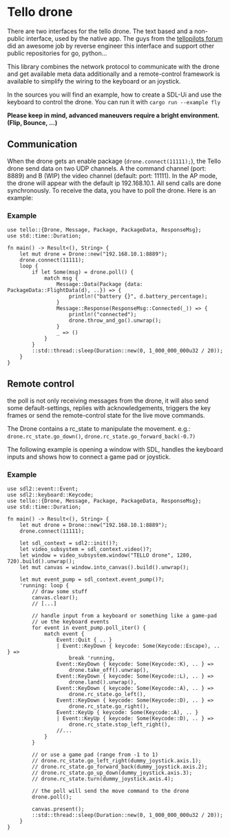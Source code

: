 # Tello drone

There are two interfaces for the tello drone. The text based and a
non-public interface, used by the native app. The guys from the
[tellopilots forum](https://tellopilots.com/) did an awesome job by
reverse engineer this interface and support other public repositories
for go, python...

This library combines the network protocol to communicate with the drone and get
available meta data additionally and a remote-control framework is available to
simplify the wiring to the keyboard or an joystick.

In the sources you will find an example, how to create a SDL-Ui and use
the keyboard to control the drone. You can run it with `cargo run --example fly`

**Please keep in mind, advanced maneuvers require a bright environment. (Flip, Bounce, ...)**

## Communication

When the drone gets an enable package (`drone.connect(11111);`), the Tello drone
send data on two UDP channels. A the command channel (port: 8889) and B (WIP) the
video channel (default: port: 11111). In the AP mode, the drone will appear with
the default ip 192.168.10.1. All send calls are done synchronously.
To receive the data, you have to poll the drone. Here is an example:

### Example

```
use tello::{Drone, Message, Package, PackageData, ResponseMsg};
use std::time::Duration;

fn main() -> Result<(), String> {
    let mut drone = Drone::new("192.168.10.1:8889");
    drone.connect(11111);
    loop {
        if let Some(msg) = drone.poll() {
            match msg {
                Message::Data(Package {data: PackageData::FlightData(d), ..}) => {
                    println!("battery {}", d.battery_percentage);
                }
                Message::Response(ResponseMsg::Connected(_)) => {
                    println!("connected");
                    drone.throw_and_go().unwrap();
                }
                _ => ()
            }
        }
        ::std::thread::sleep(Duration::new(0, 1_000_000_000u32 / 20));
    }
}
```

## Remote control

the poll is not only receiving messages from the drone, it will also send some default-settings, replies with acknowledgements, triggers the key frames or send the remote-control state for the live move commands.

The Drone contains a rc_state to manipulate the movement. e.g.: `drone.rc_state.go_down()`, `drone.rc_state.go_forward_back(-0.7)`

The following example is opening a window with SDL, handles the keyboard inputs and shows how to connect a game pad or joystick.

### Example

```
use sdl2::event::Event;
use sdl2::keyboard::Keycode;
use tello::{Drone, Message, Package, PackageData, ResponseMsg};
use std::time::Duration;

fn main() -> Result<(), String> {
    let mut drone = Drone::new("192.168.10.1:8889");
    drone.connect(11111);

    let sdl_context = sdl2::init()?;
    let video_subsystem = sdl_context.video()?;
    let window = video_subsystem.window("TELLO drone", 1280, 720).build().unwrap();
    let mut canvas = window.into_canvas().build().unwrap();

    let mut event_pump = sdl_context.event_pump()?;
    'running: loop {
        // draw some stuff
        canvas.clear();
        // [...]

        // handle input from a keyboard or something like a game-pad
        // ue the keyboard events
        for event in event_pump.poll_iter() {
            match event {
                Event::Quit { .. }
                | Event::KeyDown { keycode: Some(Keycode::Escape), .. } =>
                    break 'running,
                Event::KeyDown { keycode: Some(Keycode::K), .. } =>
                    drone.take_off().unwrap(),
                Event::KeyDown { keycode: Some(Keycode::L), .. } =>
                    drone.land().unwrap(),
                Event::KeyDown { keycode: Some(Keycode::A), .. } =>
                    drone.rc_state.go_left(),
                Event::KeyDown { keycode: Some(Keycode::D), .. } =>
                    drone.rc_state.go_right(),
                Event::KeyUp { keycode: Some(Keycode::A), .. }
                | Event::KeyUp { keycode: Some(Keycode::D), .. } =>
                    drone.rc_state.stop_left_right(),
                //...
            }
        }

        // or use a game pad (range from -1 to 1)
        // drone.rc_state.go_left_right(dummy_joystick.axis.1);
        // drone.rc_state.go_forward_back(dummy_joystick.axis.2);
        // drone.rc_state.go_up_down(dummy_joystick.axis.3);
        // drone.rc_state.turn(dummy_joystick.axis.4);

        // the poll will send the move command to the drone
        drone.poll();

        canvas.present();
        ::std::thread::sleep(Duration::new(0, 1_000_000_000u32 / 20));
    }
}
```
